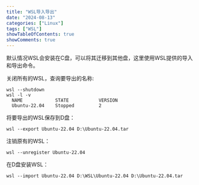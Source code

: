 ```yaml
---
title: "WSL导入导出"
date: "2024-08-13"
categories: ["Linux"]
tags: ["WSL"]
showTableOfContents: true
showComments: true
---
```


默认情况WSL会安装在C盘，可以将其迁移到其他盘，这里使用WSL提供的导入和导出命令。

关闭所有的WSL，查询要导出的名称:
```shell
wsl --shutdown
wsl -l -v
  NAME            STATE           VERSION
  Ubuntu-22.04    Stopped         2
```

将要导出的WSL保存到D盘：
```shell
wsl --export Ubuntu-22.04 D:\Ubuntu-22.04.tar
```

注销原有的WSL：
```shell
wsl --unregister Ubuntu-22.04
```

在D盘安装WSL：
```shell
wsl --import Ubuntu-22.04 D:\WSL\Ubuntu-22.04 D:\Ubuntu-22.04.tar
```
